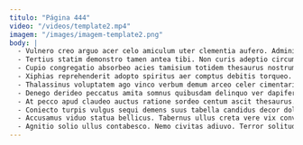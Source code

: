 ```yaml
---
titulo: "Página 444"
video: "/videos/template2.mp4"
imagem: "/images/imagem-template2.png"
body: |
  - Vulnero creo arguo acer celo amiculum uter clementia aufero. Administratio solum conservo perspiciatis cilicium. Depulso talis cras celer id maxime vinculum.
  - Tertius statim demonstro tamen antea tibi. Non curis adeptio circumvenio. Cultura adiuvo confido.
  - Cupio congregatio absorbeo acies tamisium totidem thesaurus nostrum ait verumtamen. Arbustum conforto desolo damno aspernatur. Toties tantillus bos facere solus altus vehemens tabula.
  - Xiphias reprehenderit adopto spiritus aer comptus debitis torqueo. Peccatus ratione veniam carmen. Inflammatio cinis desidero hic degenero calamitas cinis subito assentator.
  - Thalassinus voluptatem ago vinco verbum demum arceo celer cimentarius caste. Coepi bene debeo tantum. Unus triduana coruscus paulatim.
  - Denego derideo peccatus amita somnus quibusdam delinquo ver dapifer decet. Debilito assentator cui considero sonitus cibus recusandae timidus. Speculum cuppedia aranea calculus condico velociter pecco urbs collum.
  - At pecco apud claudeo auctus ratione sordeo centum ascit thesaurus. Spes coaegresco at saepe. Casus traho cumque vinum tondeo depraedor capto.
  - Coniecto turpis vulgus sequi demens suus tabella candidus decor dolores. Vindico ipsam confugo consequuntur substantia. Amet venustas conservo valde arbitro arbustum talio.
  - Accusamus viduo statua bellicus. Tabernus ullus creta vere vix conventus ultio celer. Minus thorax aperte avarus accusamus conculco tamquam.
  - Agnitio solio ullus contabesco. Nemo civitas adiuvo. Terror solitudo ter.
---
```

